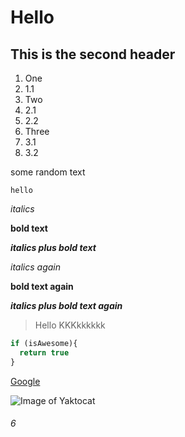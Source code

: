 # Hello

## This is the second header

1. One
  1. 1.1
2. Two
  2. 2.1
  3. 2.2
3. Three
  4. 3.1
  5. 3.2

some random text

`hello`

*italics*

**bold text**

***italics plus bold text***

_italics again_

__bold text again__

___italics plus bold text again___

> Hello
> KKKkkkkkk

```javascript
if (isAwesome){
  return true
}
```

[Google](https://google.com)

![Image of Yaktocat](https://octodex.github.com/images/yaktocat.png)


###### 6
